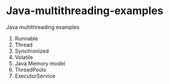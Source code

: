 # Java-multithreading-examples
Java multithreading examples 

1. Runnable
2. Thread
3. Synchronized
4. Volatile
5. Java Memory model
6. ThreadPools
7. ExecutorService
